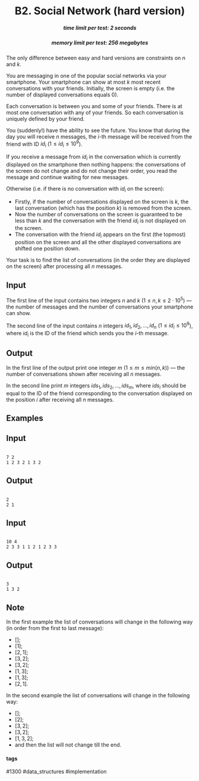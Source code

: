 <h1 style='text-align: center;'> B2. Social Network (hard version)</h1>

<h5 style='text-align: center;'>time limit per test: 2 seconds</h5>
<h5 style='text-align: center;'>memory limit per test: 256 megabytes</h5>

The only difference between easy and hard versions are constraints on $n$ and $k$.

You are messaging in one of the popular social networks via your smartphone. Your smartphone can show at most $k$ most recent conversations with your friends. Initially, the screen is empty (i.e. the number of displayed conversations equals $0$).

Each conversation is between you and some of your friends. There is at most one conversation with any of your friends. So each conversation is uniquely defined by your friend.

You (suddenly!) have the ability to see the future. You know that during the day you will receive $n$ messages, the $i$-th message will be received from the friend with ID $id_i$ ($1 \le id_i \le 10^9$).

If you receive a message from $id_i$ in the conversation which is currently displayed on the smartphone then nothing happens: the conversations of the screen do not change and do not change their order, you read the message and continue waiting for new messages.

Otherwise (i.e. if there is no conversation with $id_i$ on the screen):

* Firstly, if the number of conversations displayed on the screen is $k$, the last conversation (which has the position $k$) is removed from the screen.
* Now the number of conversations on the screen is guaranteed to be less than $k$ and the conversation with the friend $id_i$ is not displayed on the screen.
* The conversation with the friend $id_i$ appears on the first (the topmost) position on the screen and all the other displayed conversations are shifted one position down.

Your task is to find the list of conversations (in the order they are displayed on the screen) after processing all $n$ messages.

## Input

The first line of the input contains two integers $n$ and $k$ ($1 \le n, k \le 2 \cdot 10^5)$ — the number of messages and the number of conversations your smartphone can show.

The second line of the input contains $n$ integers $id_1, id_2, \dots, id_n$ ($1 \le id_i \le 10^9$), where $id_i$ is the ID of the friend which sends you the $i$-th message.

## Output

In the first line of the output print one integer $m$ ($1 \le m \le min(n, k)$) — the number of conversations shown after receiving all $n$ messages.

In the second line print $m$ integers $ids_1, ids_2, \dots, ids_m$, where $ids_i$ should be equal to the ID of the friend corresponding to the conversation displayed on the position $i$ after receiving all $n$ messages.

## Examples

## Input


```

7 2
1 2 3 2 1 3 2

```
## Output


```

2
2 1 

```
## Input


```

10 4
2 3 3 1 1 2 1 2 3 3

```
## Output


```

3
1 3 2 

```
## Note

In the first example the list of conversations will change in the following way (in order from the first to last message):

* $[]$;
* $[1]$;
* $[2, 1]$;
* $[3, 2]$;
* $[3, 2]$;
* $[1, 3]$;
* $[1, 3]$;
* $[2, 1]$.

In the second example the list of conversations will change in the following way:

* $[]$;
* $[2]$;
* $[3, 2]$;
* $[3, 2]$;
* $[1, 3, 2]$;
* and then the list will not change till the end.


#### tags 

#1300 #data_structures #implementation 
